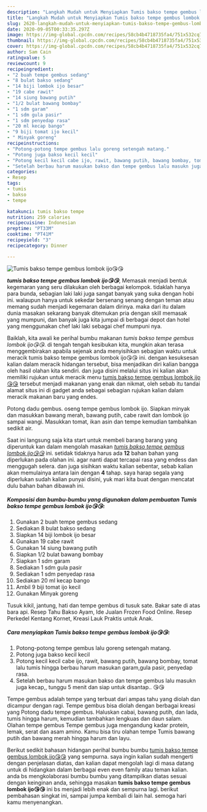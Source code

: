 ```yaml
---
description: "Langkah Mudah untuk Menyiapkan Tumis bakso tempe gembus lombok ijo😘😘, Anti Gagal"
title: "Langkah Mudah untuk Menyiapkan Tumis bakso tempe gembus lombok ijo😘😘, Anti Gagal"
slug: 2620-langkah-mudah-untuk-menyiapkan-tumis-bakso-tempe-gembus-lombok-ijo-anti-gagal
date: 2020-09-05T00:33:35.297Z
image: https://img-global.cpcdn.com/recipes/58cb4b4718735fa4/751x532cq70/tumis-bakso-tempe-gembus-lombok-ijo😘😘-foto-resep-utama.jpg
thumbnail: https://img-global.cpcdn.com/recipes/58cb4b4718735fa4/751x532cq70/tumis-bakso-tempe-gembus-lombok-ijo😘😘-foto-resep-utama.jpg
cover: https://img-global.cpcdn.com/recipes/58cb4b4718735fa4/751x532cq70/tumis-bakso-tempe-gembus-lombok-ijo😘😘-foto-resep-utama.jpg
author: Sam Cain
ratingvalue: 5
reviewcount: 9
recipeingredient:
- "2 buah tempe gembus sedang"
- "8 bulat bakso sedang"
- "14 biji lombok ijo besar"
- "19 cabe rawit"
- "14 siung bawang putih"
- "1/2 bulat bawang bombay"
- "1 sdm garam"
- "1 sdm gula pasir"
- "1 sdm penyedap rasa"
- "20 ml kecap bango"
- "9 biji tomat ijo kecil"
- " Minyak goreng"
recipeinstructions:
- "Potong-potong tempe gembus lalu goreng setengah matang."
- "Potong juga bakso kecil kecil"
- "Potong kecil kecil cabe ijo, rawit, bawang putih, bawang bombay, tomat lalu tumis hingga berbau harum masukan garam,gula pasir, penyedap rasa."
- "Setelah berbau harum masukan bakso dan tempe gembus lalu masukn juga kecap,, tunggu 5 menit dan siap untuk disantap.. 😘😘"
categories:
- Resep
tags:
- tumis
- bakso
- tempe

katakunci: tumis bakso tempe 
nutrition: 259 calories
recipecuisine: Indonesian
preptime: "PT33M"
cooktime: "PT41M"
recipeyield: "3"
recipecategory: Dinner

---
```



![Tumis bakso tempe gembus lombok ijo😘😘](https://img-global.cpcdn.com/recipes/58cb4b4718735fa4/751x532cq70/tumis-bakso-tempe-gembus-lombok-ijo😘😘-foto-resep-utama.jpg)

<b><i>tumis bakso tempe gembus lombok ijo😘😘</i></b>, Memasak menjadi bentuk kegemaran yang seru dilakukan oleh berbagai kelompok. tidaklah hanya para bunda, sebagian laki laki juga sangat banyak yang suka dengan hobi ini. walaupun hanya untuk sekedar bersenang senang dengan teman atau memang sudah menjadi kegemaran dalam dirinya. maka dari itu dalam dunia masakan sekarang banyak ditemukan pria dengan skill memasak yang mumpuni, dan banyak juga kita jumpai di berbagai depot dan hotel yang menggunakan chef laki laki sebagai chef mumpuni nya.

Baiklah, kita awali ke perihal bumbu makanan <i>tumis bakso tempe gembus lombok ijo😘😘</i>. di tengah tengah kesibukan kita, mungkin akan terasa menggembirakan apabila sejenak anda menyisihkan sebagian waktu untuk meracik tumis bakso tempe gembus lombok ijo😘😘 ini. dengan kesuksesan kalian dalam meracik hidangan tersebut, bisa menjadikan diri kalian bangga oleh hasil olahan kita sendiri. dan juga disini melalui situs ini kalian akan memiliki rujukan untuk meracik menu <u>tumis bakso tempe gembus lombok ijo😘😘</u> tersebut menjadi makanan yang enak dan nikmat, oleh sebab itu tandai alamat situs ini di gadget anda sebagai sebagian rujukan kalian dalam meracik makanan baru yang endes.

Potong dadu gembus. oseng tempe gembus lombok ijo. Siapkan minyak dan masukkan bawang merah, bawang putih, cabe rawit dan lombok ijo sampai wangi. Masukkan tomat, ikan asin dan tempe kemudian tambahkan sedikit air.


Saat ini langsung saja kita start untuk membeli barang barang yang diperuntuk kan dalam mengolah masakan <u><i>tumis bakso tempe gembus lombok ijo😘😘</i></u> ini. setidak tidaknya harus ada <b>12</b> bahan bahan yang diperlukan pada olahan ini. agar nanti dapat tercapai rasa yang endess dan menggugah selera. dan juga sisihkan waktu kalian sebentar, sebab kalian akan memulainya antara lain dengan <b>4</b> tahap. saya harap segala yang diperlukan sudah kalian punyai disini, yuk mari kita buat dengan mencatat dulu bahan bahan dibawah ini.

<!--inarticleads1-->

##### Komposisi dan bumbu-bumbu yang digunakan dalam pembuatan Tumis bakso tempe gembus lombok ijo😘😘:

1. Gunakan 2 buah tempe gembus sedang
1. Sediakan 8 bulat bakso sedang
1. Siapkan 14 biji lombok ijo besar
1. Gunakan 19 cabe rawit
1. Gunakan 14 siung bawang putih
1. Siapkan 1/2 bulat bawang bombay
1. Siapkan 1 sdm garam
1. Sediakan 1 sdm gula pasir
1. Sediakan 1 sdm penyedap rasa
1. Sediakan 20 ml kecap bango
1. Ambil 9 biji tomat ijo kecil
1. Gunakan  Minyak goreng


Tusuk kikil, jantung, hati dan tempe gembus di tusuk sate. Bakar sate di atas bara api. Resep Tahu Bakso Ayam, Ide Jualan Frozen Food Online. Resep Perkedel Kentang Kornet, Kreasi Lauk Praktis untuk Anak. 

<!--inarticleads2-->

##### Cara menyiapkan Tumis bakso tempe gembus lombok ijo😘😘:

1. Potong-potong tempe gembus lalu goreng setengah matang.
1. Potong juga bakso kecil kecil
1. Potong kecil kecil cabe ijo, rawit, bawang putih, bawang bombay, tomat lalu tumis hingga berbau harum masukan garam,gula pasir, penyedap rasa.
1. Setelah berbau harum masukan bakso dan tempe gembus lalu masukn juga kecap,, tunggu 5 menit dan siap untuk disantap.. 😘😘


Tempe gembus adalah tempe yang terbuat dari ampas tahu yang diolah dan dicampur dengan ragi. Tempe gembus bisa diolah dengan berbagai kreasi yang Potong dadu tempe gembus. Haluskan cabai, bawang putih, dan lada, tumis hingga harum, kemudian tambahkan lengkuas dan daun salam. Olahan tempe gembus Tempe gembus juga mengandung kadar protein, lemak, serat dan asam amino. Kamu bisa tiru olahan tempe Tumis bawang putih dan bawang merah hingga harum dan layu. 

Berikut sedikit bahasan hidangan perihal bumbu bumbu <u>tumis bakso tempe gembus lombok ijo😘😘</u> yang sempurna. saya ingin kalian sudah mengerti dengan penjelasan diatas, dan kalian dapat mengolah lagi di masa datang untuk di hidangkan dalam berbagai even even family atau teman kalian. anda bs mengkolaborasi bumbu bumbu yang ditampilkan diatas sesuai dengan keinginan anda, sehingga masakan <b>tumis bakso tempe gembus lombok ijo😘😘</b> ini bs menjadi lebih enak dan sempurna lagi. berikut pembahasan singkat ini, sampai jumpa kembali di lain hal. semoga hari kamu menyenangkan.
